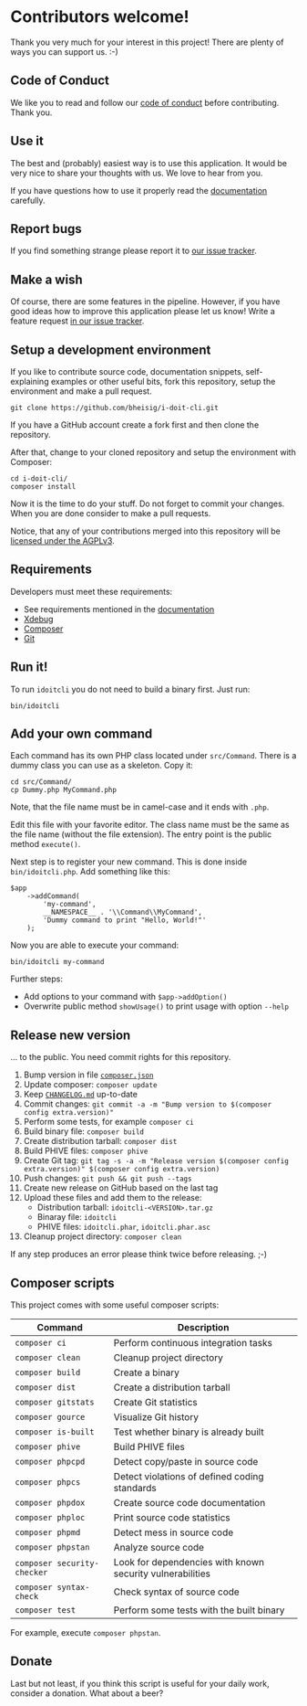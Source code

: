 #   Contributors welcome!

Thank you very much for your interest in this project! There are plenty of ways you can support us. :-)


##  Code of Conduct

We like you to read and follow our [code of conduct](CODE_OF_CONDUCT.md) before contributing. Thank you.


##  Use it

The best and (probably) easiest way is to use this application. It would be very nice to share your thoughts with us. We love to hear from you.

If you have questions how to use it properly read the [documentation](README.md) carefully.


##  Report bugs

If you find something strange please report it to [our issue tracker](https://github.com/bheisig/i-doit-cli/issues).


##  Make a wish

Of course, there are some features in the pipeline. However, if you have good ideas how to improve this application please let us know! Write a feature request [in our issue tracker](https://github.com/bheisig/i-doit-cli/issues).


##  Setup a development environment

If you like to contribute source code, documentation snippets, self-explaining examples or other useful bits, fork this repository, setup the environment and make a pull request.

~~~ {.bash}
git clone https://github.com/bheisig/i-doit-cli.git
~~~

If you have a GitHub account create a fork first and then clone the repository.

After that, change to your cloned repository and setup the environment with Composer:

~~~ {.bash}
cd i-doit-cli/
composer install
~~~

Now it is the time to do your stuff. Do not forget to commit your changes. When you are done consider to make a pull requests.

Notice, that any of your contributions merged into this repository will be [licensed under the AGPLv3](LICENSE).


##  Requirements

Developers must meet these requirements:

*   See requirements mentioned in the [documentation](README.md)
*   [Xdebug](https://xdebug.org/)
*   [Composer](https://getcomposer.org/)
*   [Git](https://git-scm.com/)


##  Run it!

To run `idoitcli` you do not need to build a binary first. Just run:

~~~ {.bash}
bin/idoitcli
~~~


##  Add your own command

Each command has its own PHP class located under `src/Command`. There is a dummy class you can use as a skeleton. Copy it:

~~~ {.bash}
cd src/Command/
cp Dummy.php MyCommand.php
~~~

Note, that the file name must be in camel-case and it ends with `.php`.

Edit this file with your favorite editor. The class name must be the same as the file name (without the file extension). The entry point is the public method `execute()`.

Next step is to register your new command. This is done inside `bin/idoitcli.php`. Add something like this:

~~~ {.php}
$app
    ->addCommand(
        'my-command',
        __NAMESPACE__ . '\\Command\\MyCommand',
        'Dummy command to print "Hello, World!"'
    );
~~~

Now you are able to execute your command:

~~~ {.bash}
bin/idoitcli my-command
~~~

Further steps:

*   Add options to your command with `$app->addOption()`
*   Overwrite public method `showUsage()` to print usage with option `--help`


##  Release new version

… to the public. You need commit rights for this repository.

1.  Bump version in file [`composer.json`](composer.json)
2.  Update composer: `composer update`
3.  Keep [`CHANGELOG.md`](CHANGELOG.md) up-to-date
4.  Commit changes: `git commit -a -m "Bump version to $(composer config extra.version)"`
5.  Perform some tests, for example `composer ci`
6.  Build binary file: `composer build`
7.  Create distribution tarball: `composer dist`
8.  Build PHIVE files: `composer phive`
9.  Create Git tag: `git tag -s -a -m "Release version $(composer config extra.version)" $(composer config extra.version)`
10. Push changes: `git push && git push --tags`
11. Create new release on GitHub based on the last tag
12. Upload these files and add them to the release:
    *   Distribution tarball: `idoitcli-<VERSION>.tar.gz`
    *   Binaray file: `idoitcli`
    *   PHIVE files: `idoitcli.phar`, `idoitcli.phar.asc`
13. Cleanup project directory: `composer clean`

If any step produces an error please think twice before releasing. ;-)


##  Composer scripts

This project comes with some useful composer scripts:

| Command                       | Description                                               |
| ----------------------------- | --------------------------------------------------------- |
| `composer ci`                 | Perform continuous integration tasks                      |
| `composer clean`              | Cleanup project directory                                 |
| `composer build`              | Create a binary                                           |
| `composer dist`               | Create a distribution tarball                             |
| `composer gitstats`           | Create Git statistics                                     |
| `composer gource`             | Visualize Git history                                     |
| `composer is-built`           | Test whether binary is already built                      |
| `composer phive`              | Build PHIVE files                                         |
| `composer phpcpd`             | Detect copy/paste in source code                          |
| `composer phpcs`              | Detect violations of defined coding standards             |
| `composer phpdox`             | Create source code documentation                          |
| `composer phploc`             | Print source code statistics                              |
| `composer phpmd`              | Detect mess in source code                                |
| `composer phpstan`            | Analyze source code                                       |
| `composer security-checker`   | Look for dependencies with known security vulnerabilities |
| `composer syntax-check`       | Check syntax of source code                               |
| `composer test`               | Perform some tests with the built binary                  |

For example, execute `composer phpstan`.


##  Donate

Last but not least, if you think this script is useful for your daily work, consider a donation. What about a beer?
